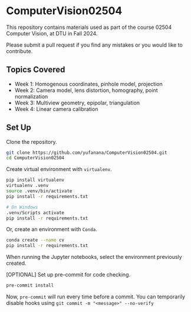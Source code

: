 # ComputerVision02504

This repository contains materials used as part of the course 02504 Computer Vision, at DTU in Fall 2024.

Please submit a pull request if you find any mistakes or you would like to contribute.

## Topics Covered

- Week 1: Homogenous coordinates, pinhole model, projection
- Week 2: Camera model, lens distortion, homography, point normalization
- Week 3: Multiview geometry, epipolar, triangulation
- Week 4: Linear camera calibration

## Set Up

Clone the repository.

```bash
git clone https://github.com/yufanana/ComputerVision02504.git
cd ComputerVision02504
```

Create virtual environment with `virtualenv`.

```bash
pip install virtualenv
virtualenv .venv
source .venv/bin/activate
pip install -r requirements.txt
```

```bash
# On Windows
.venv/Scripts activate
pip install -r requirements.txt
```

Or, create an environment with `Conda`.

```bash
conda create --name cv
pip install -r requirements.txt
```

When running the Jupyter notebooks, select the environment previously created.

[OPTIONAL] Set up pre-commit for code checking.

```bash
pre-commit install
```

Now, `pre-commit` will run every time before a commit. You can temporarily disable hooks using `git commit -m "<message>" --no-verify`
